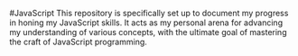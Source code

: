#JavaScript
This repository is specifically set up to document my progress in honing my JavaScript skills. It acts as my personal arena for advancing my understanding of various concepts, with the ultimate goal of mastering the craft of JavaScript programming.


